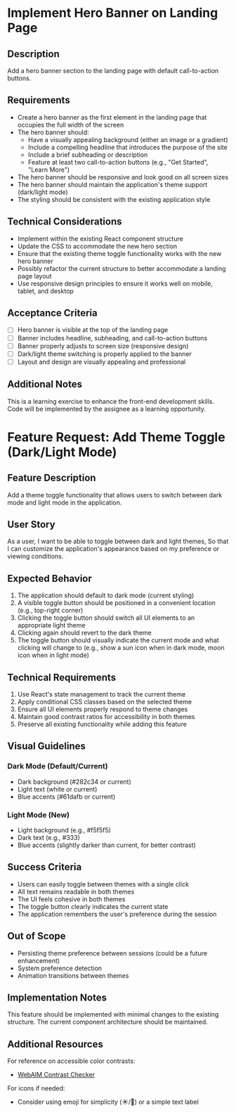 # Implement Hero Banner on Landing Page

## Description
Add a hero banner section to the landing page with default call-to-action buttons.

## Requirements
- Create a hero banner as the first element in the landing page that occupies the full width of the screen
- The hero banner should:
  - Have a visually appealing background (either an image or a gradient)
  - Include a compelling headline that introduces the purpose of the site
  - Include a brief subheading or description
  - Feature at least two call-to-action buttons (e.g., "Get Started", "Learn More")
- The hero banner should be responsive and look good on all screen sizes
- The hero banner should maintain the application's theme support (dark/light mode)
- The styling should be consistent with the existing application style

## Technical Considerations
- Implement within the existing React component structure
- Update the CSS to accommodate the new hero section
- Ensure that the existing theme toggle functionality works with the new hero banner
- Possibly refactor the current structure to better accommodate a landing page layout
- Use responsive design principles to ensure it works well on mobile, tablet, and desktop

## Acceptance Criteria
- [ ] Hero banner is visible at the top of the landing page
- [ ] Banner includes headline, subheading, and call-to-action buttons
- [ ] Banner properly adjusts to screen size (responsive design)
- [ ] Dark/light theme switching is properly applied to the banner
- [ ] Layout and design are visually appealing and professional

## Additional Notes
This is a learning exercise to enhance the front-end development skills. Code will be implemented by the assignee as a learning opportunity.
# Feature Request: Add Theme Toggle (Dark/Light Mode)

## Feature Description

Add a theme toggle functionality that allows users to switch between dark mode and light mode in the application.

## User Story

As a user,
I want to be able to toggle between dark and light themes,
So that I can customize the application's appearance based on my preference or viewing conditions.

## Expected Behavior

1. The application should default to dark mode (current styling)
2. A visible toggle button should be positioned in a convenient location (e.g., top-right corner)
3. Clicking the toggle button should switch all UI elements to an appropriate light theme
4. Clicking again should revert to the dark theme
5. The toggle button should visually indicate the current mode and what clicking will change to (e.g., show a sun icon when in dark mode, moon icon when in light mode)

## Technical Requirements

1. Use React's state management to track the current theme
2. Apply conditional CSS classes based on the selected theme
3. Ensure all UI elements properly respond to theme changes
4. Maintain good contrast ratios for accessibility in both themes
5. Preserve all existing functionality while adding this feature

## Visual Guidelines

### Dark Mode (Default/Current)
- Dark background (#282c34 or current)
- Light text (white or current)
- Blue accents (#61dafb or current)

### Light Mode (New)
- Light background (e.g., #f5f5f5)
- Dark text (e.g., #333)
- Blue accents (slightly darker than current, for better contrast)

## Success Criteria

- Users can easily toggle between themes with a single click
- All text remains readable in both themes
- The UI feels cohesive in both themes
- The toggle button clearly indicates the current state
- The application remembers the user's preference during the session

## Out of Scope

- Persisting theme preference between sessions (could be a future enhancement)
- System preference detection
- Animation transitions between themes

## Implementation Notes

This feature should be implemented with minimal changes to the existing structure. The current component architecture should be maintained.

## Additional Resources

For reference on accessible color contrasts:
- [WebAIM Contrast Checker](https://webaim.org/resources/contrastchecker/)

For icons if needed:
- Consider using emoji for simplicity (☀️/🌙) or a simple text label